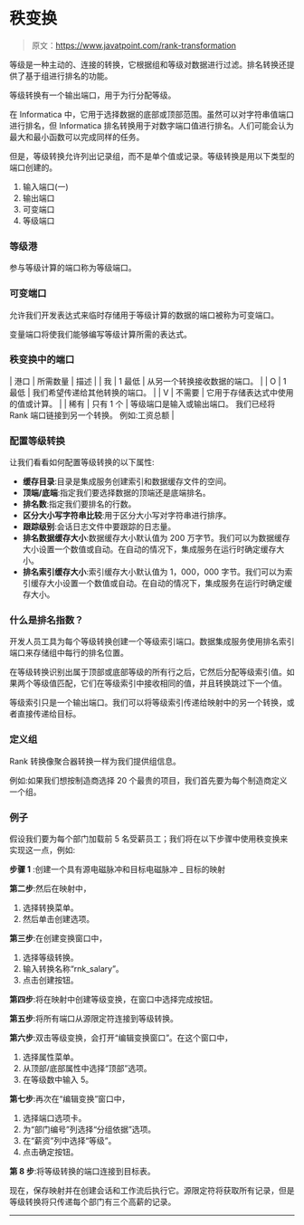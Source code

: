 # 秩变换

> 原文：<https://www.javatpoint.com/rank-transformation>

等级是一种主动的、连接的转换，它根据组和等级对数据进行过滤。排名转换还提供了基于组进行排名的功能。

等级转换有一个输出端口，用于为行分配等级。

在 Informatica 中，它用于选择数据的底部或顶部范围。虽然可以对字符串值端口进行排名，但 Informatica 排名转换用于对数字端口值进行排名。人们可能会认为最大和最小函数可以完成同样的任务。

但是，等级转换允许列出记录组，而不是单个值或记录。等级转换是用以下类型的端口创建的。

1.  输入端口(一)
2.  输出端口
3.  可变端口
4.  等级端口

### 等级港

参与等级计算的端口称为等级端口。

### 可变端口

允许我们开发表达式来临时存储用于等级计算的数据的端口被称为可变端口。

变量端口将使我们能够编写等级计算所需的表达式。

### 秩变换中的端口

| 港口 | 所需数量 | 描述 |
| 我 | 1 最低 | 从另一个转换接收数据的端口。 |
| O | 1 最低 | 我们希望传递给其他转换的端口。 |
| V | 不需要 | 它用于存储表达式中使用的值或计算。 |
| 稀有 | 只有 1 个 | 等级端口是输入或输出端口。
我们已经将 Rank 端口链接到另一个转换。
例如:工资总额 |

### 配置等级转换

让我们看看如何配置等级转换的以下属性:

*   **缓存目录**:目录是集成服务创建索引和数据缓存文件的空间。
*   **顶端/底端**:指定我们要选择数据的顶端还是底端排名。
*   **排名数**:指定我们要排名的行数。
*   **区分大小写字符串比较**:用于区分大小写对字符串进行排序。
*   **跟踪级别**:会话日志文件中要跟踪的日志量。
*   **排名数据缓存大小**:数据缓存大小默认值为 200 万字节。我们可以为数据缓存大小设置一个数值或自动。在自动的情况下，集成服务在运行时确定缓存大小。
*   **排名索引缓存大小**:索引缓存大小默认值为 1，000，000 字节。我们可以为索引缓存大小设置一个数值或自动。在自动的情况下，集成服务在运行时确定缓存大小。

### 什么是排名指数？

开发人员工具为每个等级转换创建一个等级索引端口。数据集成服务使用排名索引端口来存储组中每行的排名位置。

在等级转换识别出属于顶部或底部等级的所有行之后，它然后分配等级索引值。如果两个等级值匹配，它们在等级索引中接收相同的值，并且转换跳过下一个值。

等级索引只是一个输出端口。我们可以将等级索引传递给映射中的另一个转换，或者直接传递给目标。

### 定义组

Rank 转换像聚合器转换一样为我们提供组信息。

例如:如果我们想按制造商选择 20 个最贵的项目，我们首先要为每个制造商定义一个组。

### 例子

假设我们要为每个部门加载前 5 名受薪员工；我们将在以下步骤中使用秩变换来实现这一点，例如:

**步骤 1** :创建一个具有源电磁脉冲和目标电磁脉冲 _ 目标的映射

**第二步**:然后在映射中，

1.  选择转换菜单。
2.  然后单击创建选项。

**第三步**:在创建变换窗口中，

1.  选择等级转换。
2.  输入转换名称“rnk_salary”。
3.  点击创建按钮。

**第四步**:将在映射中创建等级变换，在窗口中选择完成按钮。

**第五步**:将所有端口从源限定符连接到等级转换。

**第六步**:双击等级变换，会打开“编辑变换窗口”。在这个窗口中，

1.  选择属性菜单。
2.  从顶部/底部属性中选择“顶部”选项。
3.  在等级数中输入 5。

**第七步**:再次在“编辑变换”窗口中，

1.  选择端口选项卡。
2.  为“部门编号”列选择“分组依据”选项。
3.  在“薪资”列中选择“等级”。
4.  点击确定按钮。

**第 8 步**:将等级转换的端口连接到目标表。

现在，保存映射并在创建会话和工作流后执行它。源限定符将获取所有记录，但是等级转换将只传递每个部门有三个高薪的记录。

* * *